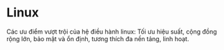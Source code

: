 # Linux
Các ưu điểm vượt trội của hệ điều hành linux: Tối ưu hiệu suất, cộng đồng rộng lớn, bảo mật và ổn định, tương thích đa nền tảng, linh hoạt.

